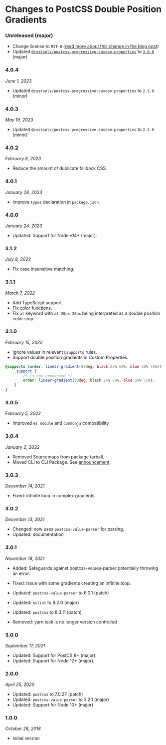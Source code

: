 # Changes to PostCSS Double Position Gradients

### Unreleased (major)

- Change license to `MIT-0` ([read more about this change in the blog post](https://preset-env.cssdb.org/blog/license-change/))
- Updated [`@csstools/postcss-progressive-custom-properties`](/plugins/postcss-progressive-custom-properties) to [`3.0.0`](/plugins/postcss-progressive-custom-properties/CHANGELOG.md#300) (major)

### 4.0.4

_June 1, 2023_

- Updated `@csstools/postcss-progressive-custom-properties` to `2.3.0` (minor)

### 4.0.3

_May 19, 2023_

- Updated `@csstools/postcss-progressive-custom-properties` to `2.2.0` (minor)

### 4.0.2

_February 8, 2023_

- Reduce the amount of duplicate fallback CSS.

### 4.0.1

_January 28, 2023_

- Improve `types` declaration in `package.json`

### 4.0.0

_January 24, 2023_

- Updated: Support for Node v14+ (major).

### 3.1.2

_July 8, 2022_

- Fix case insensitive matching.

### 3.1.1

_March 7, 2022_

- Add TypeScript support
- Fix color functions.
- Fix `at` keyword with `at 20px 20px` being interpreted as a double position color stop.

### 3.1.0

_February 15, 2022_

- Ignore values in relevant `@supports` rules.
- Support double position gradients in Custom Properties.

```css
@supports (order: linear-gradient(90deg, black 25% 50%, blue 50% 75%)) {
	.support {
		/* is not processed */
		order: linear-gradient(90deg, black 25% 50%, blue 50% 75%);
	}
}
```

### 3.0.5

_February 5, 2022_

- Improved `es module` and `commonjs` compatibility

### 3.0.4

_January 2, 2022_

- Removed Sourcemaps from package tarball.
- Moved CLI to CLI Package. See [announcement](https://github.com/csstools/postcss-plugins/discussions/121).

### 3.0.3

_December 14, 2021_

- Fixed: infinite loop in complex gradients.

### 3.0.2

_December 13, 2021_

- Changed: now uses `postcss-value-parser` for parsing.
- Updated: documentation

### 3.0.1

_November 18, 2021_

- Added: Safeguards against postcss-values-parser potentially throwing an error.

- Fixed: Issue with some gradients creating an infinite loop.

- Updated: `postcss-value-parser` to 6.0.1 (patch)
- Updated: `eslint` to 8.2.0 (major)
- Updated: `postcss` to 8.3.11 (patch)

- Removed: yarn.lock is no longer version controlled

### 3.0.0

_September 17, 2021_

- Updated: Support for PostCS 8+ (major).
- Updated: Support for Node 12+ (major).

### 2.0.0

_April 25, 2020_

- Updated: `postcss` to 7.0.27 (patch)
- Updated: `postcss-value-parser` to 3.2.1 (major)
- Updated: Support for Node 10+ (major)

### 1.0.0

_October 28, 2018_

- Initial version
